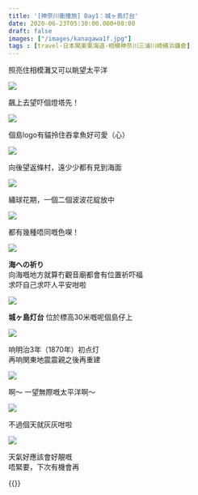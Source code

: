 ```yaml
---
title: '[神奈川衝撞旅] Day1：城ヶ島灯台'
date: 2020-06-23T05:30:00.000+08:00
draft: false
images: ["/images/kanagawa1f.jpg"]
tags : [travel-日本関東東海道-相模神奈川三浦川崎横浜鎌倉]
---
```


照亮住相模灘又可以眺望太平洋

![](/images/kanagawa1f1.jpg)

飆上去望吓個燈塔先！ 

![](/images/kanagawa1f2.jpg)

個島logo有貓拎住吞拿魚好可愛（心）

![](/images/kanagawa1f3.jpg)

向後望返條村，遠少少都有見到海面

![](/images/kanagawa1f4.jpg)

繡球花期，一個二個波波花綻放中

![](/images/kanagawa1f5.jpg)

都有幾種唔同嘅色㗎！

![](/images/kanagawa1f6.jpg)

**海への祈り**  
向海嘅地方就算冇觀音廟都會有位置祈吓福  
求吓自己求吓人平安咁啦

![](/images/kanagawa1f.jpg)

**城ヶ島灯台** 
位於標高30米嘅呢個島仔上  

![](/images/kanagawa1f9.jpg)

响明治3年（1870年）初点灯  
再响関東地震震親之後再重建

![](/images/kanagawa1f7.jpg)

啊～ 一望無際嘅太平洋啊～

![](/images/kanagawa1f8.jpg)

不過個天就灰灰咁啦

![](/images/kanagawa1f10.jpg)

天氣好應該會好靚嘅  
唔緊要，下次有機會再


{{<kanagawa>}}
